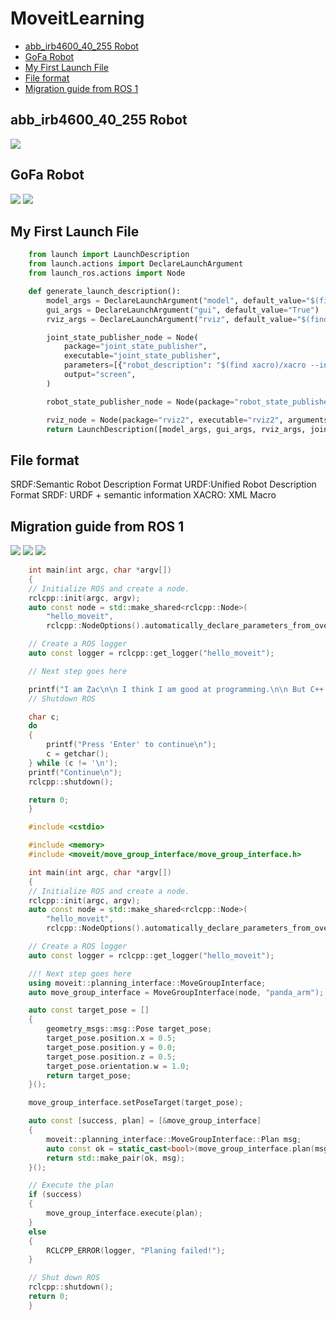 # MoveitLearning

- [abb\_irb4600\_40\_255 Robot](#abb_irb4600_40_255-robot)
- [GoFa Robot](#gofa-robot)
- [My First Launch File](#my-first-launch-file)
- [File format](#file-format)
- [Migration guide from ROS 1](#migration-guide-from-ros-1)


## abb_irb4600_40_255 Robot
![](36_MoveitLearning_3\2023-06-06-11-19-25-48.gif)

## GoFa Robot
![](36_MoveitLearning_3/2023-06-06-04-14-40-43.gif)
![](36_MoveitLearning_3/2023-06-06-04-14-44-07.gif)


## My First Launch File

```Python
    from launch import LaunchDescription
    from launch.actions import DeclareLaunchArgument
    from launch_ros.actions import Node

    def generate_launch_description():
        model_args = DeclareLaunchArgument("model", default_value="$(find rfl_description)/urdf/rfl.urdf")
        gui_args = DeclareLaunchArgument("gui", default_value="True")
        rviz_args = DeclareLaunchArgument("rviz", default_value="$(find rfl_description)/rviz/urdf.rviz")

        joint_state_publisher_node = Node(
            package="joint_state_publisher",
            executable="joint_state_publisher",
            parameters=[{"robot_description": "$(find xacro)/xacro --inorder $(arg model)"}, {"use_gui": "$(arg gui)"}],
            output="screen",
        )

        robot_state_publisher_node = Node(package="robot_state_publisher", executable="robot_state_publisher", output="screen")

        rviz_node = Node(package="rviz2", executable="rviz2", arguments=["-d", "$(arg rviz2)"], output="screen")
        return LaunchDescription([model_args, gui_args, rviz_args, joint_state_publisher_node, robot_state_publisher_node, rviz_node])
```

## File format

SRDF:Semantic Robot Description Format
URDF:Unified Robot Description Format
SRDF: URDF + semantic information
XACRO: XML Macro


##  Migration guide from ROS 1

![](36_MoveitLearning_3/36_MoveitLearning_3_2023-05-29-15-21-53.png)
![](36_MoveitLearning_3/36_MoveitLearning_3_2023-05-29-15-22-01.png)
![](36_MoveitLearning_3/36_MoveitLearning_3_2023-05-29-15-22-38.png)



```C++
    int main(int argc, char *argv[])
    {
    // Initialize ROS and create a node.
    rclcpp::init(argc, argv);
    auto const node = std::make_shared<rclcpp::Node>(
        "hello_moveit",
        rclcpp::NodeOptions().automatically_declare_parameters_from_overrides(true));

    // Create a ROS logger
    auto const logger = rclcpp::get_logger("hello_moveit");

    // Next step goes here

    printf("I am Zac\n\n I think I am good at programming.\n\n But C++ and ROS is really hard for me.\n\n I am trying my best to learn it.\n\n I hope I can do it well.\n\n-----------------------------\n\n");
    // Shutdown ROS

    char c;
    do
    {
        printf("Press 'Enter' to continue\n");
        c = getchar();
    } while (c != '\n');
    printf("Continue\n");
    rclcpp::shutdown();

    return 0;
    }
```


```C++
    #include <cstdio>

    #include <memory>
    #include <moveit/move_group_interface/move_group_interface.h>

    int main(int argc, char *argv[])
    {
    // Initialize ROS and create a node.
    rclcpp::init(argc, argv);
    auto const node = std::make_shared<rclcpp::Node>(
        "hello_moveit",
        rclcpp::NodeOptions().automatically_declare_parameters_from_overrides(true));

    // Create a ROS logger
    auto const logger = rclcpp::get_logger("hello_moveit");

    //! Next step goes here
    using moveit::planning_interface::MoveGroupInterface;
    auto move_group_interface = MoveGroupInterface(node, "panda_arm");

    auto const target_pose = []
    {
        geometry_msgs::msg::Pose target_pose;
        target_pose.position.x = 0.5;
        target_pose.position.y = 0.0;
        target_pose.position.z = 0.5;
        target_pose.orientation.w = 1.0;
        return target_pose;
    }();

    move_group_interface.setPoseTarget(target_pose);

    auto const [success, plan] = [&move_group_interface]
    {
        moveit::planning_interface::MoveGroupInterface::Plan msg;
        auto const ok = static_cast<bool>(move_group_interface.plan(msg));
        return std::make_pair(ok, msg);
    }();

    // Execute the plan
    if (success)
    {
        move_group_interface.execute(plan);
    }
    else
    {
        RCLCPP_ERROR(logger, "Planing failed!");
    }

    // Shut down ROS
    rclcpp::shutdown();
    return 0;
    }
```